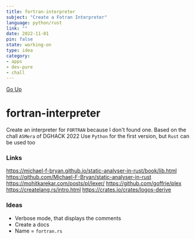 ```yaml
---
title: fortran-interpreter 
subject: "Create a Fotran Interpreter"
language: python/rust
link: ""
date: 2022-11-01
pin: false
state: working-on
type: idea
category:
- apps
- dev-pure
- chall
---
```

[Go Up](ideas.md)
# fortran-interpreter
Create an interpreter for `FORTRAN` because I don't found one.
Based on the chall `ASMera` of DGHACK 2022
Use `Python` for the first version, but `Rust` can be used too

### Links
https://michael-f-bryan.github.io/static-analyser-in-rust/book/lib.html
https://github.com/Michael-F-Bryan/static-analyser-in-rust
https://mohitkarekar.com/posts/pl/lexer/
https://github.com/goffrie/plex
https://createlang.rs/intro.html
https://crates.io/crates/logos-derive

### Ideas
+ Verbose mode, that displays the comments
+ Create a docs
+ Name = `fortran.rs`